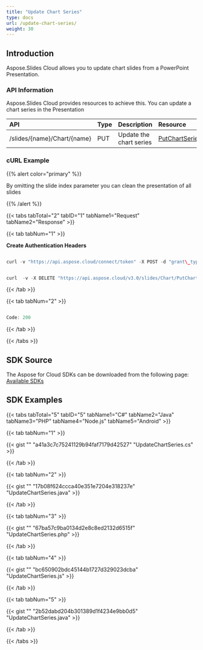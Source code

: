 ```yaml
---
title: "Update Chart Series"
type: docs
url: /update-chart-series/
weight: 30
---
```


## **Introduction**
Aspose.Slides Cloud allows you to update chart slides from a PowerPoint Presentation. 
### **API Information**
Aspose.Slides Cloud provides resources to achieve this. You can update a chart series in the Presentation

|**API**|**Type**|**Description**|**Resource**|
| :- | :- | :- | :- |
|/slides/{name}/Chart/{name}|PUT|Update the chart series|[PutChartSeries](https://apireference.aspose.cloud/slides/#/Chart/PutChartSeries)|
### **cURL Example**
{{% alert color="primary" %}} 

By omitting the slide index parameter you can clean the presentation of all slides

{{% /alert %}} 

{{< tabs tabTotal="2" tabID="1" tabName1="Request" tabName2="Response" >}}

{{< tab tabNum="1" >}}

**Create Authentication Headers** 

```java

curl -v "https://api.aspose.cloud/connect/token" -X POST -d "grant\_type=client\_credentials&client\_id=XXXX&client\_secret=XXXX-XX" -H "Content-Type: application/x-www-form-urlencoded" -H "Accept: application/json"

```

```java

curl  -v -X DELETE "https://api.aspose.cloud/v3.0/slides/Chart/PutChartSeries/presentation\_images.pptx/" -H "Content-Type: application/octet-stream" -H "Authorization: Bearer [Access Token] 

```

{{< /tab >}}

{{< tab tabNum="2" >}}

```java

Code: 200

```

{{< /tab >}}

{{< /tabs >}}
## **SDK Source**
The Aspose for Cloud SDKs can be downloaded from the following page: [Available SDKs](/slidescloud/available-sdks/)
## **SDK Examples**
{{< tabs tabTotal="5" tabID="5" tabName1="C#" tabName2="Java" tabName3="PHP" tabName4="Node.js" tabName5="Android" >}}

{{< tab tabNum="1" >}}

{{< gist "" "a41a3c7c75241129b94faf7179d42527" "UpdateChartSeries.cs" >}}

{{< /tab >}}

{{< tab tabNum="2" >}}

{{< gist "" "17b08f624ccca40e351e7204e318237e" "UpdateChartSeries.java" >}}

{{< /tab >}}

{{< tab tabNum="3" >}}

{{< gist "" "67ba57c9ba0134d2e8c8ed2132d6515f" "UpdateChartSeries.php" >}}

{{< /tab >}}

{{< tab tabNum="4" >}}

{{< gist "" "bc650902bdc45144b1727d329023dcba" "UpdateChartSeries.js" >}}

{{< /tab >}}

{{< tab tabNum="5" >}}

{{< gist "" "2b52dabd204b301389d1f4234e9bb0d5" "UpdateChartSeries.java" >}}

{{< /tab >}}

{{< /tabs >}}




